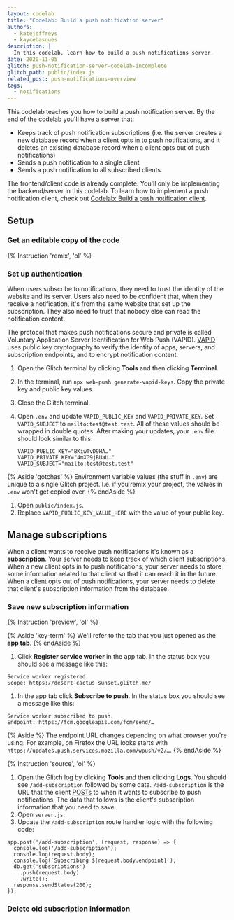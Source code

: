 ```yaml
---
layout: codelab
title: "Codelab: Build a push notification server"
authors: 
  - katejeffreys
  - kaycebasques
description: |
  In this codelab, learn how to build a push notifications server.
date: 2020-11-05
glitch: push-notification-server-codelab-incomplete
glitch_path: public/index.js
related_post: push-notifications-overview
tags:
  - notifications
---
```


<!-- https://glitch.com/edit/#!/push-notifications-server-codelab-incomplete?path=README.md%3A1%3A0 -->

This codelab teaches you how to build a push notification server. By the end of
the codelab you'll have a server that:

* Keeps track of push notification subscriptions (i.e. the server creates a
  new database record when a client opts in to push notifications, and it
  deletes an existing database record when a client opts out of push
  notifications)
* Sends a push notification to a single client
* Sends a push notification to all subscribed clients

The frontend/client code is already complete. You'll only be implementing the backend/server in
this codelab. To learn how to implement a push notification client, check out
[Codelab: Build a push notification client](/push-notification-client-codelab).

## Setup

### Get an editable copy of the code

{% Instruction 'remix', 'ol' %}

<!--

{% Aside 'key-term' %}
  We'll refer to the page that you're currently on (the one with the instructions on the left and
  the Glitch editor on the right) as the **codelab tab**. We'll refer to the new tab that you
  just opened as the **live app tab**.
{% endAside %}

-->

### Set up authentication

When users subscribe to notifications, they need to trust the identity of the
website and its server. Users also need to be confident that, when they receive a
notification, it's from the same website that set up the subscription. They also
need to trust that nobody else can read the notification content.

The protocol that makes push notifications secure and private is called
Voluntary Application Server Identification for Web Push (VAPID). [VAPID] uses
public key cryptography to verify the identity of apps, servers, and
subscription endpoints, and to encrypt notification content.

<!-- https://glitch.com/edit/#!/vapid-keys-generator -->

1. Open the Glitch terminal by clicking **Tools** and then clicking **Terminal**.
1. In the terminal, run `npx web-push generate-vapid-keys`. Copy the private key
   and public key values.
1. Close the Glitch terminal.
1. Open `.env` and update `VAPID_PUBLIC_KEY` and `VAPID_PRIVATE_KEY`. Set
   `VAPID_SUBJECT` to `mailto:test@test.test`. All of these values should be wrapped
   in double quotes. After making your updates, your `.env` file should look
   similar to this:

   ```
   VAPID_PUBLIC_KEY="BKiwTvD9HA…"
   VAPID_PRIVATE_KEY="4mXG9jBUaU…"
   VAPID_SUBJECT="mailto:test@test.test"
   ```

{% Aside 'gotchas' %}
  Environment variable values (the stuff in `.env`) are unique to a single Glitch project.
  I.e. if you remix your project, the values in `.env` won't get copied over.
{% endAside %}

1. Open `public/index.js`.
1. Replace `VAPID_PUBLIC_KEY_VALUE_HERE` with the value of your public key.

## Manage subscriptions

When a client wants to receive push notifications it's known as a **subscription**.
Your server needs to keep track of which client subscriptions. When
a new client opts in to push notifications, your server needs to store some
information related to that client so that it can reach it in the future.
When a client opts out of push notifications, your server needs to delete
that client's subscription information from the database.

### Save new subscription information

{% Instruction 'preview', 'ol' %}

{% Aside 'key-term' %}
  We'll refer to the tab that you just opened as the **app tab**.
{% endAside %}

1. Click **Register service worker** in the app tab. In the status box you
   should see a message like this:

```
Service worker registered.
Scope: https://desert-cactus-sunset.glitch.me/
```

1. In the app tab click **Subscribe to push**. In the status box you should
   see a message like this:

```
Service worker subscribed to push. 
Endpoint: https://fcm.googleapis.com/fcm/send/…
```

{% Aside %}
  The endpoint URL changes depending on what browser you're using.
  For example, on Firefox the URL looks starts with
  `https://updates.push.services.mozilla.com/wpush/v2/…`.
{% endAside %}

{% Instruction 'source', 'ol' %}
1. Open the Glitch log by clicking **Tools** and then clicking **Logs**. You should see
   `/add-subscription` followed by some data. `/add-subscription` is the URL that
   the client [POSTs][POST] to when it wants to subscribe to push notifications.
   The data that follows is the client's subscription information that you need to
   save.
1. Open `server.js`.
1. Update the `/add-subscription` route handler logic with the following code:

```js/3-6/1-2
app.post('/add-subscription', (request, response) => {
  console.log('/add-subscription');
  console.log(request.body);
  console.log(`Subscribing ${request.body.endpoint}`);
  db.get('subscriptions')
    .push(request.body)
    .write();
  response.sendStatus(200);
});
```

### Delete old subscription information 

<!--

## Setup

Notifications are automatically blocked from the embedded Glitch app, so you won't be able to preview the app on this page. Instead, here's what to do:

{% Instruction 'remix', 'ol' %}
{% Instruction 'preview', 'ol' %}

The [Glitch](https://glitch.com) should open in a new Chrome tab:

In the embedded Glitch, click **View Source** to show the code again.

{% Aside 'key-term' %}
  We'll refer to the page that you're currently on (the one with the instructions on the left and
  the Glitch editor on the right) as the **codelab tab**. We'll refer to the new tab that you
  just opened as the **live app tab**.
{% endAside %}



## Get familiar with the starting app and its code

Start by taking a look at the app's client UI.

**In the new Chrome tab:**

1.  {% Instruction 'devtools-console', 'none' %}

1.  Try clicking buttons in the UI (check the Chrome dev console for output).

    * **Register service worker** registers a service worker for the scope of your Glitch project URL. **Unregister service worker** removes the service worker. If a push subscription is attached to it, the push subscription will also be de-activated.

    * **Subscribe to push** creates a push subscription. It is only available when a service worker has been registered and a `VAPID_PUBLIC_KEY` constant is present in the client code (more about this later), so you can't click it just yet.

    * When you have an active push subscription, **Notify current subscription** requests that the server send a notification to its endpoint.

    * **Notify all subscriptions** tells the server to send a notification to all of the subscription endpoints in its database.

      Note that some of these endpoints might be inactive. It's always possible that a subscription will disappear by the time the server sends a notification to it.

Let's look at what's going on server-side. To see messages from the server code, look at the Node.js log within the Glitch interface.

* In the Glitch app, click **Tools -> Logs**.

  You'll probably see a message like `Listening on port 3000`.

  If you tried clicking **Notify current subscription** or **Notify all subscriptions** in the live app UI, you'll also see the following message:

  ```bash
  TODO: Implement sendNotifications()
  Endpoints to send to:  []
  ```

Now let's look at some code.

* `public/index.js` contains the completed client code. It performs feature detection, registers and unregisters the service worker, and controls the user's subscription to push notifications. It also sends information about new and deleted subscriptions to the server.

  Since you're only going to be working on the server functionality, you won't be editing this file (apart from populating the `VAPID_PUBLIC_KEY` constant).

* `public/service-worker.js` is a simple service worker that captures push events and displays notifications.

* `/views/index.html` contains the app UI.

* `.env` contains the environment variables that Glitch loads into your app server when it starts up. You'll populate `.env` with authentication details for sending notifications.

* `server.js` is the file you'll be doing most of your work in during this codelab.

  The starting code creates a simple [Express](https://www.npmjs.com/package/express) web server. There are four TODO items for you, marked in code comments with `TODO:`. You need to:

  * [Load VAPID details from environment variables](#load-vapid-details-from-environment-variables).

  * [Implement functionality to send notifications](#implement-functionality-to-send-notifications).

  * [Handle new subscriptions](#handle-new-subscriptions).

  * [Handle subscription cancellations](#handle-subscription-cancellations).

  In this codelab, you'll work through these TODO items one at a time.

## Generate and load VAPID details

Your first TODO item is to generate VAPID details, add them to the Node.js environment variables, and update the client and server code with the new values.

### Background

When users subscribe to notifications, they need to trust the identity of the app and its server. Users also need to be confident that, when they receive a notification, it's from the same app that set up the subscription. They also need to trust that nobody else can read the notification content.

The protocol that makes push notifications secure and private is called Voluntary Application Server Identification for Web Push (VAPID). VAPID uses public key cryptography to verify the identity of apps, servers, and subscription endpoints, and to encrypt notification content.

In this app, you'll use the [web-push npm package](https://www.npmjs.com/package/web-push) to generate VAPID keys, and to encrypt and send notifications.

### Implementation

In this step, generate a pair of VAPID keys for your app and add them to the environment variables. Load the environment variables in the server and add the public key as a constant in the client code.

1.  Use the `generateVAPIDKeys` function of the `web-push` library to create a pair of VAPID keys.

    In **server.js**, remove the comments from around the following lines of code:

    _`server.js`_

    ```js/5-6/
    // Generate VAPID keys (only do this once).
    /*
     * const vapidKeys = webpush.generateVAPIDKeys();
     * console.log(vapidKeys);
     */
    const vapidKeys = webpush.generateVAPIDKeys();
    console.log(vapidKeys);
    ```

1.  After Glitch restarts your app, it outputs the generated keys to the Node.js log within the Glitch interface (**not** to the Chrome console). To see the VAPID keys, select **Tools -> Logs** in the Glitch interface.

    Make sure that you copy your public and private keys from the same key pair!

    Glitch restarts your app every time you edit your code, so the first pair of keys you generate might scroll out of view as more output follows.

1.  In **.env**, copy and paste the VAPID keys. Enclose the keys in double quotes (`"..."`).

    For `VAPID_SUBJECT`, you can enter `"mailto:test@test.test"`.

    _`.env`_

    ```js/4-6/1-3
    # process.env.SECRET
    VAPID_PUBLIC_KEY=
    VAPID_PRIVATE_KEY=
    VAPID_SUBJECT=
    VAPID_PUBLIC_KEY="BN3tWzHp3L3rBh03lGLlLlsq..."
    VAPID_PRIVATE_KEY="I_lM7JMIXRhOk6HN..."
    VAPID_SUBJECT="mailto:test@test.test"
    ```

1.  In **server.js**, comment out those two lines of code again, since you only need to generate VAPID keys once.

    _`server.js`_

    ```js//5-6
    // Generate VAPID keys (only do this once).
    /*
    const vapidKeys = webpush.generateVAPIDKeys();
    console.log(vapidKeys);
    */
    const vapidKeys = webpush.generateVAPIDKeys();
    console.log(vapidKeys);
    ```

1.  In **server.js**, load the VAPID details from the environment variables.

    _`server.js`_

    ```js/2-4/1
    const vapidDetails = {
      // TODO: Load VAPID details from environment variables.
      publicKey: process.env.VAPID_PUBLIC_KEY,
      privateKey: process.env.VAPID_PRIVATE_KEY,
      subject: process.env.VAPID_SUBJECT
    }
    ```

1.  Copy and paste the **public** key into the client code as well.

    In **public/index.js**, enter the same value for `VAPID_PUBLIC_KEY` that you copied into the .env file:

    _`public/index.js`_

    ```js/2/1
    // Copy from .env
    const VAPID_PUBLIC_KEY = '';
    const VAPID_PUBLIC_KEY = 'BN3tWzHp3L3rBh03lGLlLlsq...';
    ````

{% Aside %}

The values for the environment variables in **.env** are unique to a single Glitch project. If you remix your code, you'll need to repeat the steps above in your new Glitch project.

{% endAside %}

## Manage subscriptions



## Implement functionality to send notifications

### Background

In this app, you'll use the [web-push npm package](https://www.npmjs.com/package/web-push) to send notifications.

This package automatically encrypts notifications when     `webpush.sendNotification()` is called, so you don't need to worry about that.

web-push accepts multiple options for notifications–for example, you can attach headers to the message, and specify content encoding.

In this codelab, you'll only use two options, defined with the following lines of code:

TODO(kaycebasques): Where is this code supposed to be?

```js
let options = {
  TTL: 10000; // Time-to-live. Notifications expire after this.
  vapidDetails: vapidDetails; // VAPID keys from .env
};
```

The `TTL` (time-to-live) option sets an expiry timeout on a notification. This is a way for the server to avoid sending a notification to a user after it is no longer relevant.

The `vapidDetails` option contains the VAPID keys you loaded from the environment variables.

### Implementation

In **server.js**, modify the `sendNotifications` function as follows:

_`server.js`_

```js/4-12/1-3
function sendNotifications(database, endpoints) {
  // TODO: Implement functionality to send notifications.
  console.log('TODO: Implement sendNotifications()');
  console.log('Endpoints to send to: ', endpoints);
  let notification = JSON.stringify(createNotification());
  let options = {
    TTL: 10000, // Time-to-live. Notifications expire after this.
    vapidDetails: vapidDetails // VAPID keys from .env
  };
  endpoints.map(endpoint => {
    let subscription = database[endpoint];
    webpush.sendNotification(subscription, notification, options);
  });
}
```

Since `webpush.sendNotification()` returns a promise, you can easily add error handling.

In **server.js**, modify the `sendNotifications` function again:

_`server.js`_

```js/9-18/8
function sendNotifications(database, endpoints) {
  let notification = JSON.stringify(createNotification());
  let options = {
    TTL: 10000, // Time-to-live. Notifications expire after this.
    vapidDetails: vapidDetails // VAPID keys from .env
  };
  endpoints.map(endpoint => {
    let subscription = database[endpoint];
    webpush.sendNotification(subscription, notification, options);
    let id = endpoint.substr((endpoint.length - 8), endpoint.length);
    webpush.sendNotification(subscription, notification, options)
    .then(result => {
      console.log(`Endpoint ID: ${id}`);
      console.log(`Result: ${result.statusCode} `);
    })
    .catch(error => {
      console.log(`Endpoint ID: ${id}`);
      console.log(`Error: ${error.body} `);
    });
  });
}
```

## Handle new subscriptions

### Background

Here's what happens when the user subscribes to push notifications:

1.  User clicks **Subscribe to push**.

1.  Client uses the `VAPID_PUBLIC_KEY` constant (the server's public VAPID key) to generate a unique, server-specific `subscription` object. The `subscription` object looks like this:

    ```json
    {
      "endpoint": "https://fcm.googleapis.com/fcm/send/cpqAgzGzkzQ:APA9...",
      "expirationTime": null,
      "keys":
      {
        "p256dh": "BNYDjQL9d5PSoeBurHy2e4d4GY0sGJXBN...",
        "auth": "0IyyvUGNJ9RxJc83poo3bA"
      }
    }
    ```

1.  Client sends a `POST` request to the `/add-subscription` URL, including the subscription as stringified JSON in the body.

1.  Server retrieves the stringified `subscription` from the body of the POST request, parses it back to JSON, and adds it to the subscriptions database.

    The database stores subscriptions using their own endpoints as a key:

    ```js
    {
      "https://fcm...1234": {
        endpoint: "https://fcm...1234",
        expirationTime: ...,
        keys: { ... }
      },
      "https://fcm...abcd": {
        endpoint: "https://fcm...abcd",
        expirationTime: ...,
        keys: { ... }
      },
      "https://fcm...zxcv": {
        endpoint: "https://fcm...zxcv",
        expirationTime: ...,
        keys: { ... }
      },
    }
    ```

Now, the new subscription is available to the server for sending notifications.

### Implementation

Requests for new subscriptions come to the `/add-subscription` route, which is a POST URL. You'll see a stub route handler in **server.js**:

_`server.js`_

```js
app.post('/add-subscription', (request, response) => {
  // TODO: implement handler for /add-subscription
  console.log('TODO: Implement handler for /add-subscription');
  console.log('Request body: ', request.body);
  response.sendStatus(200);
});
```

In your implementation, this handler must:

*   Retrieve the new subscription from the body of the request.
*   Access the database of active subscriptions.
*   Add the new subscription to the list of active subscriptions.

{% Aside %}

In this example, we use the `express-session` npm package to store a list of active subscriptions in a session variable.

This works for a demonstration, but it's not suitable for production. For compatible production packages, see the [express-session documentation](https://www.npmjs.com/package/express-session).

{% endAside %}

**To handle new subscriptions:**

*   In **server.js**, modify the route handler for `/add-subscription` as follows:

    _`server.js`_

    ```js/4-6/1-3
    app.post('/add-subscription', (request, response) => {
      // TODO: implement handler for /add-subscription
      console.log('TODO: Implement handler for /add-subscription');
      console.log('Request body: ', request.body);
      let subscriptions = Object.assign({}, request.session.subscriptions);
      subscriptions[request.body.endpoint] = request.body;
      request.session.subscriptions = subscriptions;
      response.sendStatus(200);
    });
    ```

## Handle subscription cancellations

### Background

The server won't always know when a subscription becomes inactive–for example, a subscription could be wiped when the browser shuts down the service worker.

The server can, however, find out about subscriptions that are cancelled through the app UI. In this step, you'll implement functionality to remove a subscription from the database.

This way, the server avoids sending out a bunch of notifications to non-existent endpoints. Obviously this doesn't really matter with a simple test app, but it becomes important at a larger scale.

### Implementation

Requests to cancel subscriptions come to the  `/remove-subscription` POST URL.

The stub route handler in **server.js** looks like this:

_`server.js`_

```js
app.post('/remove-subscription', (request, response) => {
  // TODO: implement handler for /remove-subscription
  console.log('TODO: Implement handler for /remove-subscription');
  console.log('Request body: ', request.body);
  response.sendStatus(200);
});
```

In your implementation, this handler must:

* Retrieve the endpoint of the cancelled subscription from the body of the request.
* Access the database of active subscriptions.
* Remove the cancelled subscription from the list of active subscriptions.

The body of the POST request from the client contains the endpoint that yoou need to remove:

```json
{
  "endpoint": "https://fcm.googleapis.com/fcm/send/cpqAgzGzkzQ:APA9..."
}
```

**To handle subscription cancellations:**

* In **server.js**, modify the route handler for `/remove-subscription` as follows:

  _`server.js`_

  ```js/4-6/1-3
  app.post('/remove-subscription', (request, response) => {
    // TODO: implement handler for /remove-subscription
    console.log('TODO: Implement handler for /remove-subscription');
    console.log('Request body: ', request.body);
    let subscriptions = Object.assign({}, request.session.subscriptions);
    delete subscriptions[request.body.endpoint];
    request.session.subscriptions = subscriptions;
    response.sendStatus(200);
  });
  ```

{% Aside 'success' %}
  You have implemented a push notifications server. Try it out in the live app UI! Register a service worker, subscribe to push, and send yourself some test notifications.
{% endAside %}

-->

[VAPID]: https://tools.ietf.org/html/draft-thomson-webpush-vapid-02
[POST]: https://developer.mozilla.org/en-US/docs/Web/HTTP/Methods/POST